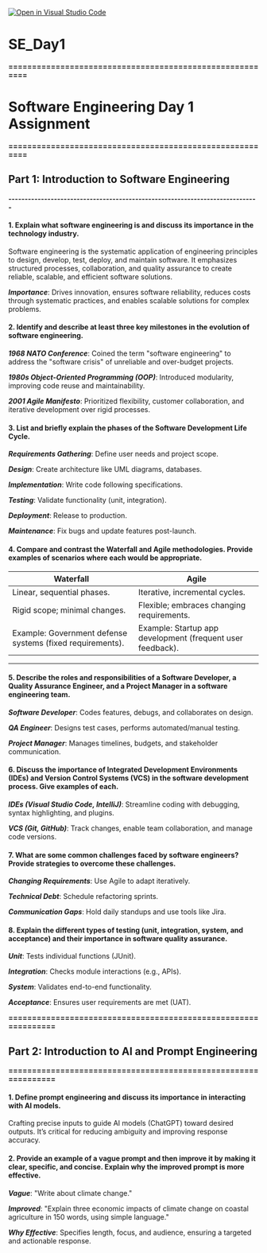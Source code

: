 [![Open in Visual Studio Code](https://classroom.github.com/assets/open-in-vscode-2e0aaae1b6195c2367325f4f02e2d04e9abb55f0b24a779b69b11b9e10269abc.svg)](https://classroom.github.com/online_ide?assignment_repo_id=18362702&assignment_repo_type=AssignmentRepo)
# SE_Day1

**=========================================================**
# Software Engineering Day 1 Assignment
**=========================================================**

## Part 1: Introduction to Software Engineering
**-----------------------------------------------------------------------------**
#### 1. Explain what software engineering is and discuss its importance in the technology industry.

Software engineering is the systematic application of engineering principles to design, develop, test, deploy, and maintain software. It emphasizes structured processes, collaboration, and quality assurance to create reliable, scalable, and efficient software solutions.

***Importance***: Drives innovation, ensures software reliability, reduces costs through systematic practices, and enables scalable solutions for complex problems.

#### 2. Identify and describe at least three key milestones in the evolution of software engineering.

***1968 NATO Conference***: Coined the term "software engineering" to address the "software crisis" of unreliable and over-budget projects.

***1980s Object-Oriented Programming (OOP)***: Introduced modularity, improving code reuse and maintainability.

***2001 Agile Manifesto***: Prioritized flexibility, customer collaboration, and iterative development over rigid processes.

#### 3. List and briefly explain the phases of the Software Development Life Cycle.

***Requirements Gathering***: Define user needs and project scope.

***Design***: Create architecture like UML diagrams, databases.

***Implementation***: Write code following specifications.

***Testing***: Validate functionality (unit, integration).

***Deployment***: Release to production.

***Maintenance***: Fix bugs and update features post-launch.

#### 4. Compare and contrast the Waterfall and Agile methodologies. Provide examples of scenarios where each would be appropriate.

Waterfall	                                                  |  Agile
------------------------------------------------------------|--------------------------------------------------------------
Linear, sequential phases.	                                |  Iterative, incremental cycles.
Rigid scope; minimal changes.	                              |  Flexible; embraces changing requirements.
Example: Government defense systems (fixed requirements).   |  Example: Startup app development (frequent user feedback).
---------------------------------------------------------------------------------------------------------------------------

#### 5. Describe the roles and responsibilities of a Software Developer, a Quality Assurance Engineer, and a Project Manager in a software engineering team.

***Software Developer***: Codes features, debugs, and collaborates on design.

***QA Engineer***: Designs test cases, performs automated/manual testing.

***Project Manager***: Manages timelines, budgets, and stakeholder communication.

#### 6. Discuss the importance of Integrated Development Environments (IDEs) and Version Control Systems (VCS) in the software development process. Give examples of each.

***IDEs (Visual Studio Code, IntelliJ)***: Streamline coding with debugging, syntax highlighting, and plugins.

***VCS (Git, GitHub)***: Track changes, enable team collaboration, and manage code versions.

#### 7. What are some common challenges faced by software engineers? Provide strategies to overcome these challenges.

***Changing Requirements***: Use Agile to adapt iteratively.

***Technical Debt***: Schedule refactoring sprints.

***Communication Gaps***: Hold daily standups and use tools like Jira.

#### 8. Explain the different types of testing (unit, integration, system, and acceptance) and their importance in software quality assurance.

***Unit***: Tests individual functions (JUnit).

***Integration***: Checks module interactions (e.g., APIs).

***System***: Validates end-to-end functionality.

***Acceptance***: Ensures user requirements are met (UAT).

**===============================================================**
## Part 2: Introduction to AI and Prompt Engineering
**===============================================================**

#### 1. Define prompt engineering and discuss its importance in interacting with AI models.
Crafting precise inputs to guide AI models (ChatGPT) toward desired outputs. It’s critical for reducing ambiguity and improving response accuracy.

#### 2. Provide an example of a vague prompt and then improve it by making it clear, specific, and concise. Explain why the improved prompt is more effective.

***Vague***: "Write about climate change."

***Improved***: "Explain three economic impacts of climate change on coastal agriculture in 150 words, using simple language."

***Why Effective***: Specifies length, focus, and audience, ensuring a targeted and actionable response.

